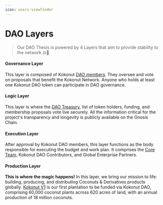 ```yaml
---
icon: users-viewfinder
---
```


# DAO Layers

> Our DAO Thesis is powered by 4 Layers that aim to provide stability to the network ⚖️🧬

#### Governance Layer

This layer is composed of Kokonut [DAO members](https://link.kokonut.network/members). They oversee and vote on proposals that benefit the Kokonut Network. Anyone who holds at least one Kokonut DAO token can participate in DAO governance.

#### Logic Layer

This layer is where the [DAO Treasury](https://link.kokonut.network/treasury), list of token holders, funding, and membership proposals vote live securely. All the information critical for the project's transparency and longevity is publicly available on the Gnosis Chain.

#### Execution Layer

After approval by Kokonut DAO members, this layer functions as the body responsible for executing the budget and work plan. It comprises the [Core Team](https://kokonut.network/about), Kokonut DAO Contributors, and Global Enterprise Partners.

#### Production Layer

**This is where the magic happens!** In this layer, we bring our mission to life: building, producing, and distributing Coconuts & Derivatives products globally. [Kokonut V1](https://kokonut.network/kokonut-v1) is our first plantation to be funded via Kokonut DAO, comprising 60,000 coconut plants across 620 acres of land, with an annual production of 18 million coconuts.
